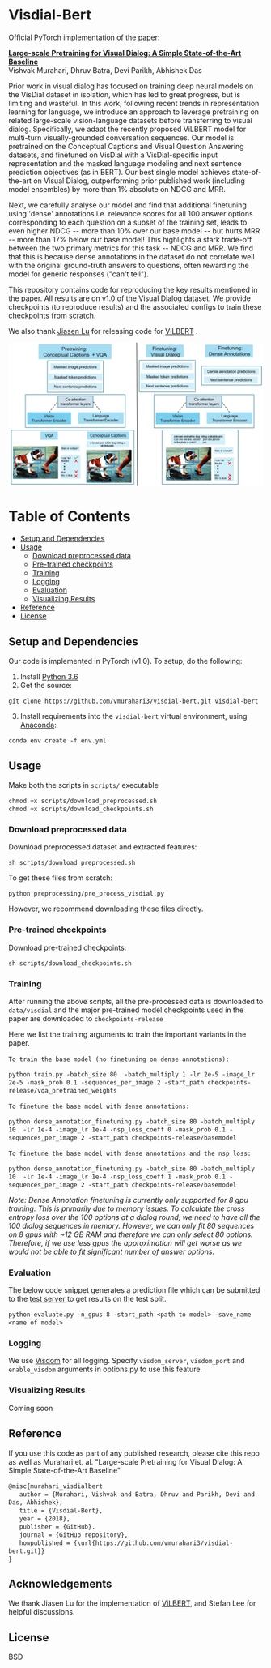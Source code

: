 # Visdial-Bert

Official PyTorch implementation of the paper:


**[Large-scale Pretraining for Visual Dialog: A Simple State-of-the-Art Baseline]()**  
Vishvak Murahari, Dhruv Batra, Devi Parikh, Abhishek Das  

 Prior work in visual dialog has focused on training deep neural models on the VisDial dataset in isolation, which has led to great progress, but is limiting and wasteful. In this work, following recent trends in representation learning for language, we introduce an approach to leverage pretraining on related large-scale vision-language datasets before transferring to visual dialog. Specifically, we adapt the recently proposed ViLBERT model for multi-turn visually-grounded conversation sequences. Our model is pretrained on the Conceptual Captions and Visual Question Answering datasets, and finetuned on VisDial with a VisDial-specific input representation and the masked language modeling and next sentence prediction objectives (as in BERT). Our best single model achieves state-of-the-art on Visual Dialog, outperforming prior published work (including model ensembles) by more than 1% absolute on NDCG and MRR.

Next, we carefully analyse our model and find that additional
    finetuning using 'dense' annotations i.e. relevance scores for all 100
    answer options corresponding to each question on a subset of the training set, leads to even higher NDCG -- more than 10% over our base model -- but hurts MRR -- more than 17% below our base model! This highlights a stark trade-off between the two primary metrics for this task -- NDCG and MRR. We find that this is because dense annotations in the dataset do not correlate well with the original ground-truth answers to questions, often rewarding the model for generic responses ("can't tell").

This repository contains code for reproducing the key results mentioned in the paper. All results are on v1.0 of the Visual Dialog dataset. We provide checkpoints (to reproduce results) and the associated configs to train these checkpoints from scratch.

We also thank [Jiasen Lu](https://www.cc.gatech.edu/~jlu347/) for releasing code for [ViLBERT](https://github.com/jiasenlu/vilbert_beta) .

![models](images/teaser.jpg)

Table of Contents
=================

   * [Setup and Dependencies](#setup-and-dependencies)
   * [Usage](#usage)
      * [Download preprocessed data](#download-preprocessed-data)
      * [Pre-trained checkpoints](#pre-trained-checkpoints)
      * [Training](#training)
      * [Logging](#logging)
      * [Evaluation](#evaluation)
      * [Visualizing Results](#visualizing-results)
   * [Reference](#reference)
   * [License](#license)

## Setup and Dependencies

Our code is implemented in PyTorch (v1.0). To setup, do the following:

1. Install [Python 3.6](https://www.python.org/downloads/release/python-365/)
2. Get the source:
```
git clone https://github.com/vmurahari3/visdial-bert.git visdial-bert
```
3. Install requirements into the `visdial-bert` virtual environment, using [Anaconda](https://anaconda.org/anaconda/python):
```
conda env create -f env.yml
```

## Usage

Make both the scripts in `scripts/` executable

```
chmod +x scripts/download_preprocessed.sh
chmod +x scripts/download_checkpoints.sh
```
### Download preprocessed data

Download preprocessed dataset and extracted features:

```
sh scripts/download_preprocessed.sh
```

To get these files from scratch:
```
python preprocessing/pre_process_visdial.py 
```

However, we recommend downloading these files directly.
### Pre-trained checkpoints

Download pre-trained checkpoints:

```
sh scripts/download_checkpoints.sh
```

### Training

After running the above scripts, all the pre-processed data is downloaded to `data/visdial` and the major pre-trained model checkpoints used in the paper are downloaded to `checkpoints-release`

Here we list the training arguments to train the important variants in the paper.

`To train the base model (no finetuning on dense annotations):`

```
python train.py -batch_size 80  -batch_multiply 1 -lr 2e-5 -image_lr 2e-5 -mask_prob 0.1 -sequences_per_image 2 -start_path checkpoints-release/vqa_pretrained_weights
```

`To finetune the base model with dense annotations:`

```
python dense_annotation_finetuning.py -batch_size 80 -batch_multiply 10  -lr 1e-4 -image_lr 1e-4 -nsp_loss_coeff 0 -mask_prob 0.1 -sequences_per_image 2 -start_path checkpoints-release/basemodel
```

`To finetune the base model with dense annotations and the nsp loss:`

```
python dense_annotation_finetuning.py -batch_size 80 -batch_multiply 10  -lr 1e-4 -image_lr 1e-4 -nsp_loss_coeff 1 -mask_prob 0.1 -sequences_per_image 2 -start_path checkpoints-release/basemodel
```

*Note: Dense Annotation finetuning is currently only supported for 8 gpu training. This is primarily due to memory issues. To calculate the cross entropy loss over the 100 options at a dialog round, we need to have all the 100 dialog sequences in memory. However, we can only fit 80 sequences on 8 gpus with ~12 GB RAM and therefore we can only select 80 options. Therefore, if we use less gpus the approximation will get worse as we would not be able to fit significant number of answer options.*

### Evaluation
The below code snippet generates a prediction file which can be submitted to the [test server](https://evalai.cloudcv.org/web/challenges/challenge-page/161/leaderboard) to get results on the test split. 

```
python evaluate.py -n_gpus 8 -start_path <path to model> -save_name <name of model>
```

### Logging

We use [Visdom](https://github.com/facebookresearch/visdom) for all logging. Specify `visdom_server`, `visdom_port` and `enable_visdom` arguments in options.py to use this feature. 

### Visualizing Results

Coming soon

## Reference

If you use this code as part of any published research,  please cite this repo as well as Murahari et. al. "Large-scale Pretraining for Visual Dialog: A Simple State-of-the-Art Baseline"

```
@misc{murahari_visdialbert
   author = {Murahari, Vishvak and Batra, Dhruv and Parikh, Devi and Das, Abhishek},
   title = {Visdial-Bert},
   year = {2018},
   publisher = {GitHub}.
   journal = {GitHub repository},
   howpublished = {\url{https://github.com/vmurahari3/visdial-bert.git}}
}
```

## Acknowledgements

We thank Jiasen Lu for the implementation of [ViLBERT](https://github.com/jiasenlu/vilbert_beta), and Stefan Lee for helpful discussions.
## License

BSD

